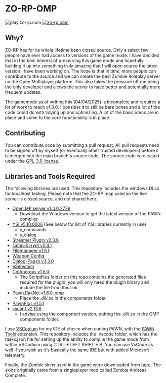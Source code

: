 # ZO-RP-OMP
![play.zo-rp.com](https://img.shields.io/badge/play.zo--rp.com-e01b24.svg?style=for-the-badge) [![zo-rp.com](https://img.shields.io/badge/zo--rp.com-ff7800.svg?style=for-the-badge)](https://zo-rp.com/)

## Why?
ZO-RP has for its whole lifetime been closed source. Only a select few people have ever had access to versions of the game mode. I have decided that in the best interest of preserving this game mode and hopefully building it up into something truly amazing that I will open source the latest version I have been working on. The hope is that in time, more people can contribute to the source and we can create the best Zombie Roleplay server on the Open Multiplayer platform. This also takes the pressure off me being the only developer and allows the server to have better and potentially more frequent updates.

The gamemode as of writing this (04/04/2025) is incomplete and requires a lot of work to reach v1.0.0. I consider it to still be bare bones and a lot of the code could do with tidying up and optimizing. A lot of the basic ideas are in place and some fo the core functionality is in place.

## Contributing
You can contribute code by submitting a pull request. All pull requests need to be signed off by myself (or eventually other trusted developers) before it is merged into the main branch's source code. The source code is released under the [GPL-3.0 license](https://github.com/zombie-outbreak/ZO-RP-OMP/blob/main/LICENSE).

## Libraries and Tools Required
The following libraries are used. This repository includes the windows DLLs for localhost testing. Please note that the ZO-RP map used on the live server is closed source, and not shared here.

- [Open.MP server v1.4.0.2779](https://github.com/openmultiplayer/open.mp/releases/tag/v1.4.0.2779)
  - Download the Windows version to get the latest version of the PAWN compiler
- [YSI v5.10.0006](https://github.com/pawn-lang/YSI-Includes/releases/download/v5.10.0006/YSI-Includes.zip) (See below for list of YSI libraries currently in use)
  - y_commands
  - y_dialog
- [Streamer Plugin v2.3.6](https://github.com/samp-incognito/samp-streamer-plugin/releases/tag/v2.9.6)
- [samp-bcrypt v0.4.1](https://github.com/Sreyas-Sreelal/samp-bcrypt/releases/tag/0.4.1)
- [Filemanager v1.5.1](https://github.com/JaTochNietDan/SA-MP-FileManager/releases/tag/1.5.1)
- [Weapon Config](https://github.com/oscar-broman/samp-weapon-config)
- [Dialog-Pages v3.3.0](https://github.com/Nickk888SAMP/Dialog-Pages/releases/tag/3.3.0)
- [eSelection](https://github.com/TommyB123/eSelection/blob/db371eb137dfbf6eacab7c7eea661714fd722bde/eSelection.inc)
- [ColAndreas v1.5.0](https://github.com/Pottus/ColAndreas/releases/tag/1.5.0)
  - The Scriptfiles folder on this repo contains the generated files required for the plugin; you will only need the plugin binary and include the file from this link
- [Pawn.RakNet v1.6.0-omp](https://github.com/katursis/Pawn.RakNet/releases/tag/1.6.0-omp)
  - Place the .dll/.so in the components folder.
- [PawnPlus v1.5.1](https://github.com/IS4Code/PawnPlus/releases/tag/v1.5.1)
- [sscanf v2.13.8](https://github.com/Y-Less/sscanf/releases/tag/v2.13.8)
  - I advise using the component version, putting the .dll/.so in the OMP components folder.

I use [VSCodium](https://vscodium.com/) for my IDE of choice when coding PAWN, with the [PAWN Tools](https://open-vsx.org/extension/southclaws/vscode-pawn) extension. This repository includes the .vscode folder, which has the tasks.json file for setting up the ability to compile the game mode from within VSCodium using CTRL + LEFT SHIFT + B. You can use VsCode as well if you wish as it's basically the same IDE but with added Microsoft telemetry.

Finally, the Zombie skins used in the game were downloaded from [here](https://libertycity.net/files/gta-san-andreas/185232-skiny-zombi-san-andreas.html). The skins originally came from a singleplayer mod called Zombie Andreas Complete.
